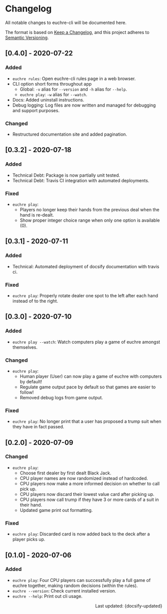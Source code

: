 # Changelog

All notable changes to euchre-cli will be documented here.

The format is based on [Keep a Changelog](https://keepachangelog.com/en/1.0.0/),
and this project adheres to [Semantic Versioning](https://semver.org/spec/v2.0.0.html).

## [0.4.0] - 2020-07-22

### Added

- `euchre rules`: Open euchre-cli rules page in a web browser.
- CLI option short forms throughout app
  - Global: `-v` alias for `--version` and `-h` alias for `--help`.
  - `euchre play`: `-w` alias for `--watch`.
- Docs: Added uninstall instructions.
- Debug logging: Log files are now written and managed for debugging and support
  purposes.

### Changed

- Restructured documentation site and added pagination.

## [0.3.2] - 2020-07-18

### Added

- Technical Debt: Package is now partially unit tested.
- Technical Debt: Travis CI integration with automated deployments.

### Fixed

- `euchre play`:
  - Players no longer keep their hands from the previous deal when the hand is re-dealt.
  - Show proper integer choice range when only one option is available (0).

## [0.3.1] - 2020-07-11

### Added

- Technical: Automated deployment of docsify documentation with travis ci.

### Fixed

- `euchre play`: Properly rotate dealer one spot to the left after each hand
    instead of to the right.

## [0.3.0] - 2020-07-10

### Added

- `euchre play --watch`: Watch computers play a game of euchre amongst themselves.

### Changed

- `euchre play`:
  - Human player (User) can now play a game of euchre with computers by default!
  - Regulate game output pace by default so that games are easier to follow!
  - Removed debug logs from game output.

### Fixed

- `euchre play`: No longer print that a user has proposed a trump suit when
    they have in fact passed.

## [0.2.0] - 2020-07-09

### Changed

- `euchre play`:
  - Choose first dealer by first dealt Black Jack.
  - CPU player names are now randomized instead of hardcoded.
  - CPU players now make a more informed decision on whether to call pick up.
  - CPU players now discard their lowest value card after picking up.
  - CPU players now call trump if they have 3 or more cards of a suit in their hand.
  - Updated game print out formatting.

### Fixed

- `euchre play`: Discarded card is now added back to the deck after a player
    picks up.

## [0.1.0] - 2020-07-06

### Added

- `euchre play`: Four CPU players can successfully play a full game of euchre
    together, making random decisions (within the rules).
- `euchre --version`: Check current installed version.
- `euchre --help`: Print out cli usage.

<div style="text-align: right">Last updated: {docsify-updated}</div>
